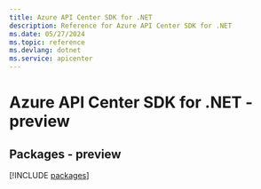 ```yaml
---
title: Azure API Center SDK for .NET
description: Reference for Azure API Center SDK for .NET
ms.date: 05/27/2024
ms.topic: reference
ms.devlang: dotnet
ms.service: apicenter
---
```

# Azure API Center SDK for .NET - preview
## Packages - preview
[!INCLUDE [packages](api-center-index.md)]